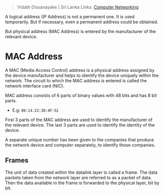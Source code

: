 > Vidath Dissanayake | Sri Lanka
> Links: [Computer Networking](Computer%20Networking.md)



A logical address (IP Address) is not a permanent one. It is used temporarily. But if necessary, even a permanent address could be obtained.

But physical address (MAC Address) is entered by the manufacturer of the relevant device. 


# MAC Address

A MAC (Media Access Control) address is a physical address assigned by the device manufacturer and helps to identify the device uniquely within the network. The circuit to which the MAC address is entered is called the network interface card (NIC).

MAC address consists of 6 parts of binary values with 48 bits and has 8 bit parts.
- E.g: `00:14:22:3D:4F:52`

First 3 parts of the MAC address are used to identify the manufacturer of the relevant device. The last 3 parts are used to identify the identity of the device.

A separate unique number has been given to the companies that produce the network device and computer separately, to identify those companies.


## Frames

The unit of data created within the datalink layer is called a frame. The data packets taken from the network layer are referred to as a packet of data. Then the data available in the frame is forwarded to the physical layer, bit by bit.